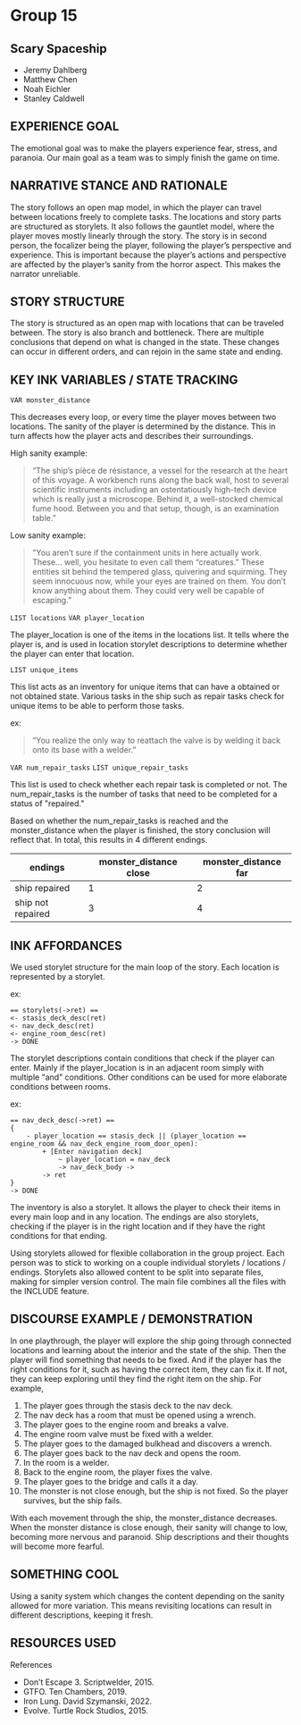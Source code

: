 # Group 15
## Scary Spaceship
- Jeremy Dahlberg
- Matthew Chen
- Noah Eichler
- Stanley Caldwell

## EXPERIENCE GOAL

The emotional goal was to make the players experience fear, stress, and paranoia.
Our main goal as a team was to simply finish the game on time.

## NARRATIVE STANCE AND RATIONALE

The story follows an open map model, in which the player can travel between locations freely to complete tasks. The locations and story parts are structured as storylets. It also follows the gauntlet model, where the player moves mostly linearly through the story.
The story is in second person, the focalizer being the player, following the player’s perspective and experience. This is important because the player’s actions and perspective are affected by the player’s sanity from the horror aspect. This makes the narrator unreliable.

## STORY STRUCTURE

The story is structured as an open map with locations that can be traveled between.
The story is also branch and bottleneck.
There are multiple conclusions that depend on what is changed in the state.
These changes can occur in different orders, and can rejoin in the same state and ending.

## KEY INK VARIABLES / STATE TRACKING

`VAR monster_distance`

This decreases every loop, or every time the player moves between two locations.
The sanity of the player is determined by the distance.
This in turn affects how the player acts and describes their surroundings.

High sanity example:
> “The ship’s pièce de résistance, a vessel for the research at the heart of this voyage. A workbench runs along the back wall, host to several scientific instruments including an ostentatiously high-tech device which is really just a microscope. Behind it, a well-stocked chemical fume hood. Between you and that setup, though, is an examination table.”

Low sanity example:
> "You aren’t sure if the containment units in here actually work. These… well, you hesitate to even call them “creatures.” These entities sit behind the tempered glass, quivering and squirming. They seem innocuous now, while your eyes are trained on them. You don’t know anything about them. They could very well be capable of escaping.”

`LIST locations`
`VAR player_location`

The player_location is one of the items in the locations list.
It tells where the player is, and is used in location storylet descriptions to determine whether the player can enter that location.

`LIST unique_items`

This list acts as an inventory for unique items that can have a obtained or not obtained state.
Various tasks in the ship such as repair tasks check for unique items to be able to perform those tasks.

ex:
>“You realize the only way to reattach the valve is by welding it back onto its base with a welder.”

`VAR num_repair_tasks`
`LIST unique_repair_tasks`

This list is used to check whether each repair task is completed or not.
The num_repair_tasks is the number of tasks that need to be completed for a status of "repaired."

Based on whether the num_repair_tasks is reached and the monster_distance when the player is finished,
the story conclusion will reflect that. In total, this results in 4 different endings.

| endings | monster_distance close | monster_distance far |
| --- | --- | --- |
| ship repaired | 1 | 2 |
| ship not repaired | 3 | 4 |


## INK AFFORDANCES

We used storylet structure for the main loop of the story. 
Each location is represented by a storylet. 

ex:
```
== storylets(->ret) ==
<- stasis_deck_desc(ret)
<- nav_deck_desc(ret)
<- engine_room_desc(ret)
-> DONE
```

The storylet descriptions contain conditions that check if the player can enter.
Mainly if the player_location is in an adjacent room simply with multiple "and" conditions.
Other conditions can be used for more elaborate conditions between rooms.

ex:
```
== nav_deck_desc(->ret) ==
{
    - player_location == stasis_deck || (player_location == engine_room && nav_deck_engine_room_door_open):
        + [Enter navigation deck]
            ~ player_location = nav_deck
            -> nav_deck_body ->
        -> ret
}
-> DONE
```

The inventory is also a storylet. It allows the player to check their items in every main loop and in any location.
The endings are also storylets, checking if the player is in the right location and if they have the right conditions for that ending.

Using storylets allowed for flexible collaboration in the group project.
Each person was to stick to working on a couple individual storylets / locations / endings.
Storylets also allowed content to be split into separate files, making for simpler version control.
The main file combines all the files with the INCLUDE feature.

## DISCOURSE EXAMPLE / DEMONSTRATION

In one playthrough, the player will explore the ship going through connected locations and learning about the interior and the state of the ship.
Then the player will find something that needs to be fixed.
And if the player has the right conditions for it, such as having the correct item, they can fix it.
If not, they can keep exploring until they find the right item on the ship.
For example, 
1. The player goes through the stasis deck to the nav deck.
2. The nav deck has a room that must be opened using a wrench.
3. The player goes to the engine room and breaks a valve.
4. The engine room valve must be fixed with a welder.
5. The player goes to the damaged bulkhead and discovers a wrench.
6. The player goes back to the nav deck and opens the room.
7. In the room is a welder.
8. Back to the engine room, the player fixes the valve.
9. The player goes to the bridge and calls it a day.
10. The monster is not close enough, but the ship is not fixed. So the player survives, but the ship fails.

With each movement through the ship, the monster_distance decreases.
When the monster distance is close enough, their sanity will change to low, becoming more nervous and paranoid.
Ship descriptions and their thoughts will become more fearful.

## SOMETHING COOL

Using a sanity system which changes the content depending on the sanity allowed for more variation.
This means revisiting locations can result in different descriptions, keeping it fresh.

## RESOURCES USED
References
- Don’t Escape 3. Scriptwelder, 2015.
- GTFO. Ten Chambers, 2019.
- Iron Lung. David Szymanski, 2022.
- Evolve. Turtle Rock Studios, 2015.

